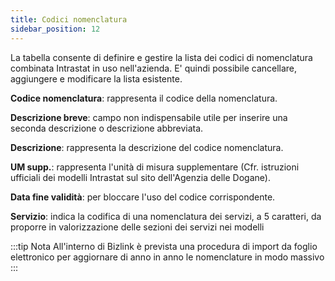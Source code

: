```yaml
---
title: Codici nomenclatura
sidebar_position: 12
---
```


La tabella consente di definire e gestire la lista dei codici di nomenclatura combinata Intrastat in uso nell'azienda. E' quindi possibile cancellare, aggiungere e modificare la lista esistente.

**Codice nomenclatura**: rappresenta il codice della nomenclatura.

**Descrizione breve**: campo non indispensabile utile per inserire una seconda descrizione o descrizione abbreviata.

**Descrizione**: rappresenta la descrizione del codice nomenclatura.

**UM supp.**: rappresenta l'unità di misura supplementare (Cfr. istruzioni ufficiali dei modelli Intrastat sul sito dell'Agenzia delle Dogane).

**Data fine validità**: per bloccare l'uso del codice corrispondente.

**Servizio**: indica la codifica di una nomenclatura dei servizi, a 5 caratteri, da proporre in valorizzazione delle sezioni dei servizi nei modelli

:::tip Nota
All'interno di Bizlink è prevista una procedura di import da foglio elettronico per aggiornare di anno in anno le nomenclature in modo massivo
:::

